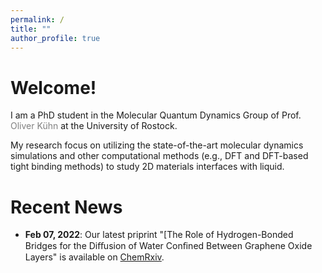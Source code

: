 ```yaml
---
permalink: /
title: ""
author_profile: true
---
```


Welcome!
======
I am a PhD student in the <a style="text-decoration:none" href="http://web.physik.uni-rostock.de/quantendynamik/index.html">Molecular Quantum Dynamics Group</a> of Prof. <a style="color: #808080; text-decoration:none" href="http://web.physik.uni-rostock.de/quantendynamik/staff/kuehn.html">Oliver Kühn</a> at the <a style="text-decoration:none" href="https://www.uni-rostock.de/">University of Rostock</a>. 

My <a style="text-decoration:none" href="/research/">research</a> focus on utilizing the state-of-the-art molecular dynamics simulations and other computational methods (e.g., DFT and DFT-based tight binding methods) to study 2D materials interfaces with liquid.

Recent News
======
- **Feb 07, 2022**: Our latest priprint "[The Role of Hydrogen-Bonded Bridges for the Diﬀusion of Water Conﬁned Between Graphene Oxide Layers" is available on <a href="https://chemrxiv.org/engage/chemrxiv/article-details/61fedc0ee0f52963f8a8e79a">ChemRxiv</a>.